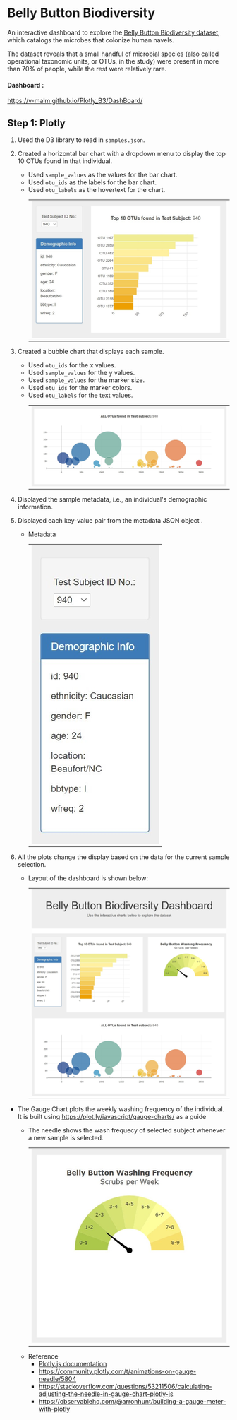 #  Belly Button Biodiversity

An interactive dashboard to explore the [Belly Button Biodiversity dataset](http://robdunnlab.com/projects/belly-button-biodiversity/), which catalogs the microbes that colonize human navels.

The dataset reveals that a small handful of microbial species (also called operational taxonomic units, or OTUs, in the study) were present in more than 70% of people, while the rest were relatively rare.

#### Dashboard : 
https://v-malm.github.io/Plotly_B3/DashBoard/

## Step 1: Plotly

1. Used the D3 library to read in `samples.json`.

2. Created a horizontal bar chart with a dropdown menu to display the top 10 OTUs found in that individual.
    * Used `sample_values` as the values for the bar chart.
    * Used `otu_ids` as the labels for the bar chart.
    * Used `otu_labels` as the hovertext for the chart.
        <table width="25%" aligh="center"><tr><td><img src="DashBoard/Images/horizontal_bar.jpg"></td></tr></table>
    <!-- ![Bar](DashBoard/Images/horizontal_bar.jpg) -->

3. Created a bubble chart that displays each sample.
    * Used `otu_ids` for the x values.
    * Used `sample_values` for the y values.
    * Used `sample_values` for the marker size.
    * Used `otu_ids` for the marker colors.
    * Used `otu_labels` for the text values.
        <table width="50%" aligh="center"><tr><td><img src="DashBoard/Images/bubble.jpg"></td></tr></table>

    <!-- ![Bubble](DashBoard/Images/bubble.jpg) -->

4. Displayed the sample metadata, i.e., an individual's demographic information.

5. Displayed each key-value pair from the metadata JSON object .
    * Metadata
        <table width="10%" aligh="center"><tr><td><img src="DashBoard/Images/metadata.jpg"></td></tr></table>
    <!-- ![Bar](DashBoard/Images/metadata.jpg) -->

6. All the plots change the display based on the data for the current sample selection.

    * Layout of the dashboard is shown below:
        <table width="80%" aligh="center"><tr><td><img src="DashBoard/Images/dashboard_new.jpg"></td></tr></table>
    <!-- ![dashboard](DashBoard/Images/dashboard_new.jpg) -->

* The Gauge Chart plots the weekly washing frequency of the individual. It is built using  <https://plot.ly/javascript/gauge-charts/> as a guide

    * The needle shows the wash frequecy of selected subject whenever a new sample is selected.
        <table width="25%" aligh="center"><tr><td><img src="DashBoard/Images/gauge_new.jpg"></td></tr></table>
    <!-- ![dashboard](DashBoard/Images/gauge_new.jpg) -->

    * Reference
        * [Plotly.js documentation](https://plot.ly/javascript/)
        * https://community.plotly.com/t/animations-on-gauge-needle/5804
        * https://stackoverflow.com/questions/53211506/calculating-adjusting-the-needle-in-gauge-chart-plotly-js
        * https://observablehq.com/@arronhunt/building-a-gauge-meter-with-plotly